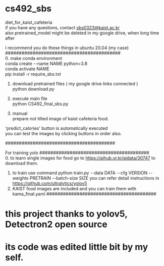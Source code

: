 # cs492_sbs
diet_for_kaist_cafeteria  
if you have any questions, contact sbs0323@kaist.ac.kr  
also pretrained_model might be deleted in my google drive, when long time after  

I recommend you do these things in ubuntu 20.04 (my case)  
##########################################  
0. make conda environment   
conda create --name NAME python=3.8  
conda activate NAME  
pip install -r require_sbs.txt  
 
1. download pretrained files ( my google drive links connected )  
python download.py  

2. execute main file  
python CS492_final_sbs.py  

3. manual  
prepare not tilted image of kaist cafeteria food.  

'predict_calories' button is automatically executed    
you can test the images by clicking buttons in order also.    

########################################  

For training yolo
########################################  
0. to learn single images for food go to https://aihub.or.kr/aidata/30747 to download them.
1. to train use command 
python train.py --data DATA --cfg VERSION --weights PRETRAIN --batch-size SIZE
you can refer detail instructions in https://github.com/ultralytics/yolov5
2. KAIST food images are included and you can train them with kama_final.yaml
########################################  

# this project thanks to yolov5, Detectron2 open source    
# its code was edited little bit by my self.  
